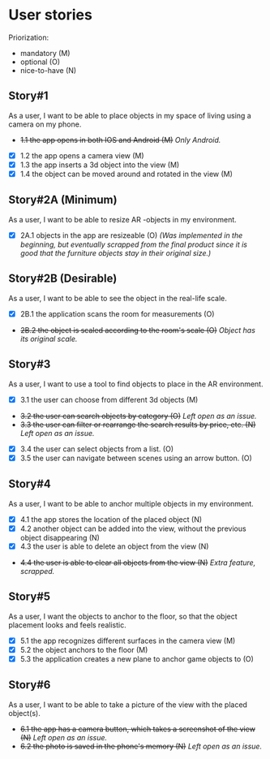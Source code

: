 # User stories

Priorization: 
- mandatory (M)
- optional (O)
- nice-to-have (N)

## Story#1
As a user, I want to be able to place objects in my space of living using a camera on my phone.
- ~~1.1 the app opens in both IOS and Android (M)~~ *Only Android.*
- [x] 1.2 the app opens a camera view (M)
- [x] 1.3 the app inserts a 3d object into the view (M)
- [x] 1.4 the object can be moved around and rotated in the view (M)

## Story#2A (Minimum)
As a user, I want to be able to resize AR -objects in my environment.
- [x] 2A.1 objects in the app are resizeable (O) *(Was implemented in the beginning, 
but eventually scrapped from the final product since it is good that the furniture objects stay in their original size.)*

## Story#2B (Desirable)
As a user, I want to be able to see the object in the real-life scale.
- [x] 2B.1 the application scans the room for measurements (O) 
- ~~2B.2 the object is scaled according to the room's scale (O)~~ *Object has its original scale.*

## Story#3
As a user, I want to use a tool to find objects to place in the AR environment.
- [x] 3.1 the user can choose from different 3d objects (M)
- ~~3.2 the user can search objects by category (O)~~ *Left open as an issue.*
- ~~3.3 the user can filter or rearrange the search results by price, etc. (N)~~ *Left open as an issue.*
- [x] 3.4 the user can select objects from a list. (O)
- [x] 3.5 the user can navigate between scenes using an arrow button. (O)

## Story#4
As a user, I want to be able to anchor multiple objects in my environment.
- [x] 4.1 the app stores the location of the placed object (N)
- [x] 4.2 another object can be added into the view, without the previous object disappearing (N)
- [x] 4.3 the user is able to delete an object from the view (N)
- ~~4.4 the user is able to clear all objects from the view (N)~~ *Extra feature, scrapped.*

## Story#5
As a user, I want the objects to anchor to the floor, so that the object placement looks and feels realistic.
- [x] 5.1 the app recognizes different surfaces in the camera view (M)
- [x] 5.2 the object anchors to the floor (M)
- [x] 5.3 the application creates a new plane to anchor game objects to (O)

## Story#6
As a user, I want to be able to take a picture of the view with the placed object(s).
- ~~6.1 the app has a camera button, which takes a screenshot of the view (N)~~ *Left open as an issue.*
- ~~6.2 the photo is saved in the phone's memory (N)~~ *Left open as an issue.*
